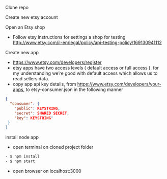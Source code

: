 Clone repo

Create new etsy account
  

Open an Etsy shop

 - Follow etsy instructions for settings a shop for testing 
   http://www.etsy.com/il-en/legal/policy/api-testing-policy/169130941112
   
Create new app
 - https://www.etsy.com/developers/register
 - etsy apps have two access levels ( default access  or full access ). for my understanding we’re good with default access which allows us to read sellers data. 
 - copy app api key details, from https://www.etsy.com/developers/your-apps, to etsy-consumer.json
   in the following manner
  ```json
  {
    "consumer": {
      "public": KEYSTRING,
      "secret": SHARED SECRET,
      "key": KEYSTRING"
   }
 }
 ```
     
install node app
 - open terminal on cloned project folder
 ```sh
 - $ npm install
 - $ npm start
 ```
 - open browser on localhost:3000
